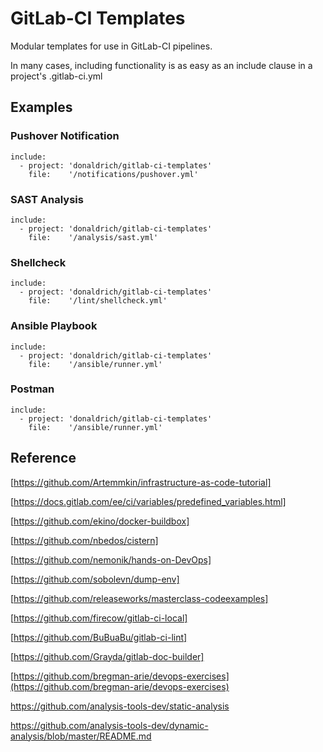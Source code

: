 # GitLab-CI Templates

Modular templates for use in GitLab-CI pipelines.

In many cases, including functionality is as easy as an include clause in a project's .gitlab-ci.yml

## Examples

### Pushover Notification
```
include:
  - project: 'donaldrich/gitlab-ci-templates'
    file:    '/notifications/pushover.yml'
```
### SAST Analysis
```
include:
  - project: 'donaldrich/gitlab-ci-templates'
    file:    '/analysis/sast.yml'
```
### Shellcheck
```
include:
  - project: 'donaldrich/gitlab-ci-templates'
    file:    '/lint/shellcheck.yml'
```
### Ansible Playbook
```
include:
  - project: 'donaldrich/gitlab-ci-templates'
    file:    '/ansible/runner.yml'
```
### Postman
```
include:
  - project: 'donaldrich/gitlab-ci-templates'
    file:    '/ansible/runner.yml'
```

## Reference
[https://github.com/Artemmkin/infrastructure-as-code-tutorial]

[https://docs.gitlab.com/ee/ci/variables/predefined_variables.html]

[https://github.com/ekino/docker-buildbox]

[https://github.com/nbedos/cistern]

[https://github.com/nemonik/hands-on-DevOps]

[https://github.com/sobolevn/dump-env]

[https://github.com/releaseworks/masterclass-codeexamples]

[https://github.com/firecow/gitlab-ci-local]

[https://github.com/BuBuaBu/gitlab-ci-lint]

[https://github.com/Grayda/gitlab-doc-builder]

[https://github.com/bregman-arie/devops-exercises](https://github.com/bregman-arie/devops-exercises)

https://github.com/analysis-tools-dev/static-analysis

https://github.com/analysis-tools-dev/dynamic-analysis/blob/master/README.md





